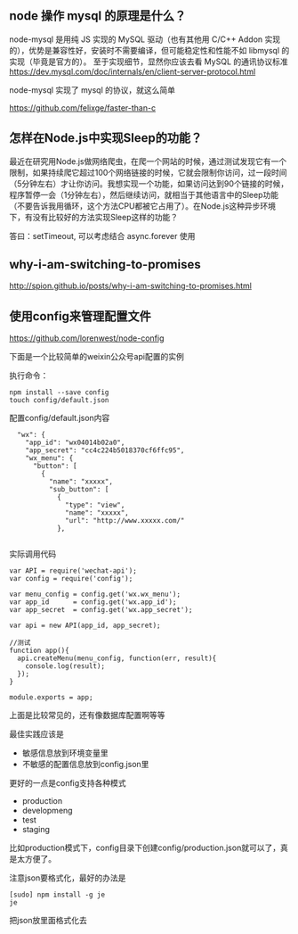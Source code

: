 ## node 操作 mysql 的原理是什么？ 

node-mysql 是用纯 JS 实现的 MySQL 驱动（也有其他用 C/C++ Addon 实现的），优势是兼容性好，安装时不需要编译，但可能稳定性和性能不如 libmysql 的实现（毕竟是官方的）。
至于实现细节，显然你应该去看 MySQL 的通讯协议标准 https://dev.mysql.com/doc/internals/en/client-server-protocol.html

   
node-mysql 实现了 mysql 的协议，就这么简单

https://github.com/felixge/faster-than-c


## 怎样在Node.js中实现Sleep的功能？

最近在研究用Node.js做网络爬虫，在爬一个网站的时候，通过测试发现它有一个限制，如果持续爬它超过100个网络链接的时候，它就会限制你访问，过一段时间（5分钟左右）才让你访问。我想实现一个功能，如果访问达到90个链接的时候，程序暂停一会（1分钟左右），然后继续访问，就相当于其他语言中的Sleep功能（不要告诉我用循环，这个方法CPU都被它占用了）。在Node.js这种异步环境下，有没有比较好的方法实现Sleep这样的功能？


答曰：setTimeout, 可以考虑结合 async.forever 使用


## why-i-am-switching-to-promises

http://spion.github.io/posts/why-i-am-switching-to-promises.html


## 使用config来管理配置文件

https://github.com/lorenwest/node-config

下面是一个比较简单的weixin公众号api配置的实例

执行命令：

```
npm install --save config
touch config/default.json
```
配置config/default.json内容

```
  "wx": {
    "app_id": "wx04014b02a0",
    "app_secret": "cc4c224b5018370cf6ffc95",
    "wx_menu": {
      "button": [
        {
          "name": "xxxxx",
          "sub_button": [
            {
              "type": "view",
              "name": "xxxxx",
              "url": "http://www.xxxxx.com/"
            },
 
```

实际调用代码

```
var API = require('wechat-api');
var config = require('config');

var menu_config = config.get('wx.wx_menu');
var app_id      = config.get('wx.app_id');
var app_secret  = config.get('wx.app_secret');

var api = new API(app_id, app_secret);

//测试
function app(){
  api.createMenu(menu_config, function(err, result){
    console.log(result);
  });
}

module.exports = app;
```

上面是比较常见的，还有像数据库配置啊等等


最佳实践应该是

- 敏感信息放到环境变量里
- 不敏感的配置信息放到config.json里

更好的一点是config支持各种模式

- production
- developmeng
- test 
- staging

比如production模式下，config目录下创建config/production.json就可以了，真是太方便了。

注意json要格式化，最好的办法是

```
[sudo] npm install -g je
je
```

把json放里面格式化去
